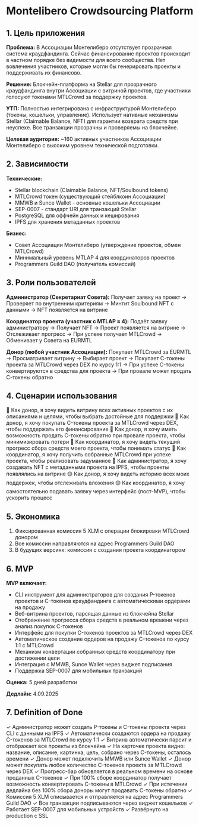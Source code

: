 # Montelibero Crowdsourcing Platform

## 1. Цель приложения

**Проблема:** 
В Ассоциации Монтелиберо отсутствует прозрачная система краудфандинга. Сейчас финансирование проектов происходит в частном порядке без видимости для всего сообщества. Нет вовлечения участников, которые могли бы генерировать проекты и поддерживать их финансово.

**Решение:**
Блокчейн-платформа на Stellar для прозрачного краудфандинга внутри Ассоциации с витриной проектов, где участники голосуют токенами MTLCrowd за поддержку проектов.

**УТП:**
Полностью интегрирована с инфраструктурой Монтелиберо (токены, кошельки, управление). Использует нативные механизмы Stellar (Claimable Balance, NFT) для гарантии возврата средств при неуспехе. Все транзакции прозрачны и проверяемы на блокчейне.

**Целевая аудитория:**
~160 активных участников Ассоциации Монтелиберо с высоким уровнем технической подготовки.

## 2. Зависимости

**Технические:**
- Stellar blockchain (Claimable Balance, NFT/Soulbound tokens)
- MTLCrowd токен (существующий стейблкоин Ассоциации)
- MMWB и Sunce Wallet - основные кошельки Ассоциации
- SEP-0007 - стандарт URI для транзакций Stellar
- PostgreSQL для оффчейн данных и кеширования
- IPFS для хранения метаданных проектов

**Бизнес:**
- Совет Ассоциации Монтелиберо (утверждение проектов, обмен MTLCrowd)
- Минимальный уровень MTLAP 4 для координаторов проектов
- Programmers Guild DAO (получатель комиссий)

## 3. Роли пользователей

**Администратор (Секретариат Совета):**
Получает заявку на проект → Проверяет по внутренним критериям → Минтит Soulbound NFT с данными → NFT появляется на витрине

**Координатор проекта (участник с MTLAP ≥ 4):**
Подаёт заявку администратору → Получает NFT → Проект появляется на витрине → Отслеживает прогресс → При успехе получает MTLCrowd → Обменивает у Совета на EURMTL

**Донор (любой участник Ассоциации):**
Покупает MTLCrowd за EURMTL → Просматривает витрину → Выбирает проект → Покупает C-токены проекта за MTLCrowd через DEX по курсу 1:1 → При успехе C-токены конвертируются в средства для проекта → При провале может продать C-токены обратно

## 4. Сценарии использования

🔴 Как донор, я хочу видеть витрину всех активных проектов с их описаниями и целями, чтобы выбрать достойные для поддержки
🔴 Как донор, я хочу покупать C-токены проекта за MTLCrowd через DEX, чтобы поддержать его финансирование
🔴 Как донор, я хочу иметь возможность продать C-токены обратно при провале проекта, чтобы минимизировать потери
🔴 Как координатор, я хочу видеть текущий прогресс сбора средств моего проекта, чтобы понимать статус
🔴 Как координатор, я хочу получить собранные MTLCrowd при успехе проекта, чтобы реализовать задуманное
🔴 Как администратор, я хочу создавать NFT с метаданными проекта на IPFS, чтобы проекты появлялись на витрине
🟡 Как донор, я хочу видеть историю всех моих поддержек, чтобы отслеживать вложения
🟡 Как координатор, я хочу самостоятельно подавать заявку через интерфейс (пост-MVP), чтобы ускорить процесс

## 5. Экономика

1. Фиксированная комиссия 5 XLM с операции блокировки MTLCrowd донором
2. Все комиссии направляются на адрес Programmers Guild DAO
3. В будущих версиях: комиссия с создания проекта координатором

## 6. MVP

**MVP включает:**
- CLI инструмент для администраторов для создания P-токенов проектов и C-токенов краудфандинга с автоматическими ордерами на продажу
- Веб-витрина проектов, парсящая данные из блокчейна Stellar
- Отображение прогресса сбора средств в реальном времени через анализ покупок C-токенов
- Интерфейс для покупки C-токенов проектов за MTLCrowd через DEX
- Автоматическое создание ордеров на продажу C-токенов по курсу 1:1 с MTLCrowd
- Механизм конвертации собранных средств координатору при достижении цели
- Интеграция с MMWB, Sunce Wallet через виджет подписания
- Поддержка SEP-0007 для мобильных транзакций

**Оценка:** 5 дней разработки

**Дедлайн:** 4.09.2025

## 7. Definition of Done

✓ Администратор может создать P-токены и C-токены проекта через CLI с данными на IPFS
✓ Автоматически создаются ордера на продажу C-токенов за MTLCrowd по курсу 1:1
✓ Витрина автоматически парсит и отображает все проекты из блокчейна
✓ На карточке проекта видно: название, описание, картинка, цель, собрано через C-токены, осталось времени
✓ Донор может подключить MMWB или Sunce Wallet
✓ Донор может покупать любое количество C-токенов проекта за MTLCrowd через DEX
✓ Прогресс-бар обновляется в реальном времени на основе проданных C-токенов
✓ При 100% сборе координатор получает возможность конвертировать C-токены в MTLCrowd
✓ При истечении дедлайна без 100% сбора доноры могут продавать C-токены обратно
✓ Комиссия 5 XLM списывается и отправляется на адрес Programmers Guild DAO
✓ Все транзакции подписываются через виджет кошельков
✓ Работает SEP-0007 для мобильных устройств
✓ Развёрнуто на production с SSL